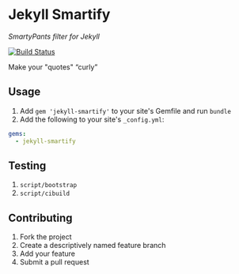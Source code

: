 # Jekyll Smartify

*SmartyPants filter for Jekyll*

[![Build Status](https://travis-ci.org/pathawks/jekyll-smartify.svg?branch=master)](https://travis-ci.org/pathawks/jekyll-smartify)

Make your &quot;quotes&quot; &ldquo;curly&rdquo;

## Usage

1. Add `gem 'jekyll-smartify'` to your site's Gemfile and run `bundle`
2. Add the following to your site's `_config.yml`:

```yml
gems:
  - jekyll-smartify
```

## Testing

1. `script/bootstrap`
2. `script/cibuild`

## Contributing

1. Fork the project
2. Create a descriptively named feature branch
3. Add your feature
4. Submit a pull request
